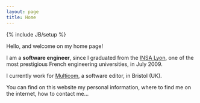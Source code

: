 ```yaml
---
layout: page
title: Home
---
```

{% include JB/setup %}

Hello, and welcome on my home page!

I am a **software engineer**, since I graduated from the [INSA Lyon](http://www.insa-lyon.fr/en), one of the most prestigious French engineering universities, in July 2009.

I currently work for [Multicom](http://www.multicom.co.uk/), a software editor, in Bristol (UK).

You can find on this website my personal information, where to find me on the internet, how to contact me...